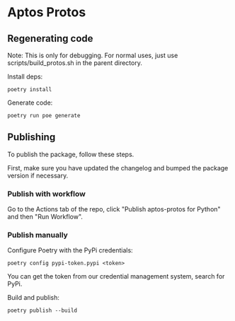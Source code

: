 # Aptos Protos

## Regenerating code
Note: This is only for debugging. For normal uses, just use scripts/build_protos.sh in the parent directory.

Install deps:
```
poetry install
```

Generate code:
```
poetry run poe generate
```

## Publishing
To publish the package, follow these steps.

First, make sure you have updated the changelog and bumped the package version if necessary.

### Publish with workflow
Go to the Actions tab of the repo, click "Publish aptos-protos for Python" and then "Run Workflow".

### Publish manually
Configure Poetry with the PyPi credentials:
```
poetry config pypi-token.pypi <token>
```

You can get the token from our credential management system, search for PyPi.

Build and publish:
```
poetry publish --build
```